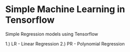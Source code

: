# Simple Machine Learning in Tensorflow


Simple Regression models using Tensorflow

1.) LR - Linear Regression
2.) PR - Polynomial Regression







